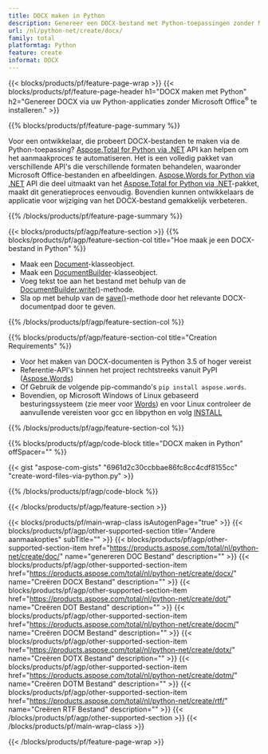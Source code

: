 ```yaml
---
title: DOCX maken in Python
description: Genereer een DOCX-bestand met Python-toepassingen zonder Microsoft Word te gebruiken. 
url: /nl/python-net/create/docx/
family: total
platformtag: Python
feature: create
informat: DOCX
---
```

{{< blocks/products/pf/feature-page-wrap >}}
{{< blocks/products/pf/feature-page-header h1="DOCX maken met Python" h2="Genereer DOCX via uw Python-applicaties zonder Microsoft Office<sup>&reg;</sup> te installeren." >}}

{{% blocks/products/pf/feature-page-summary %}}

Voor een ontwikkelaar, die probeert DOCX-bestanden te maken via de Python-toepassing? [Aspose.Total for Python via .NET](https://products.aspose.com/total/python-net/) API kan helpen om het aanmaakproces te automatiseren. Het is een volledig pakket van verschillende API's die verschillende formaten behandelen, waaronder Microsoft Office-bestanden en afbeeldingen. [Aspose.Words for Python via .NET](https://products.aspose.com/words/python-net/) API die deel uitmaakt van het [Aspose.Total for Python via .NET](https://products.aspose.com/total/python-net/)-pakket, maakt dit generatieproces eenvoudig. Bovendien kunnen ontwikkelaars de applicatie voor wijziging van het DOCX-bestand gemakkelijk verbeteren. 

{{% /blocks/products/pf/feature-page-summary %}}

{{< blocks/products/pf/agp/feature-section >}}
{{% blocks/products/pf/agp/feature-section-col title="Hoe maak je een DOCX-bestand in Python" %}}

- Maak een [Document](https://reference.aspose.com/words/python-net/aspose.words/document/)-klasseobject.
- Maak een [DocumentBuilder](https://reference.aspose.com/words/python-net/aspose.words/documentbuilder/)-klasseobject.
- Voeg tekst toe aan het bestand met behulp van de [DocumentBuilder.write()](https://reference.aspose.com/words/python-net/aspose.words/documentbuilder/write/)-methode.
- Sla op met behulp van de [save()](https://reference.aspose.com/words/python-net/aspose.words/document/save/)-methode door het relevante DOCX-documentpad door te geven.

{{% /blocks/products/pf/agp/feature-section-col %}}

{{% blocks/products/pf/agp/feature-section-col title="Creation Requirements" %}}

- Voor het maken van DOCX-documenten is Python 3.5 of hoger vereist
- Referentie-API's binnen het project rechtstreeks vanuit PyPI ([Aspose.Words](https://pypi.org/project/aspose-words/)) 
- Of Gebruik de volgende pip-commando's ```pip install aspose.words```. 
- Bovendien, op Microsoft Windows of Linux gebaseerd besturingssysteem (zie meer voor [Words](https://docs.aspose.com/words/python-net/system-requirements/)) en voor Linux controleer de aanvullende vereisten voor gcc en libpython en volg [INSTALL](https://docs.aspose.com/words/python-net/installation/) 

{{% /blocks/products/pf/agp/feature-section-col %}}

{{% blocks/products/pf/agp/code-block title="DOCX maken in Python" offSpacer="" %}}

{{< gist "aspose-com-gists" "6961d2c30ccbbae86fc8cc4cdf8155cc" "create-word-files-via-python.py" >}}

{{% /blocks/products/pf/agp/code-block %}}

{{< /blocks/products/pf/agp/feature-section >}}

{{< blocks/products/pf/main-wrap-class isAutogenPage="true" >}}
{{< blocks/products/pf/agp/other-supported-section title="Andere aanmaakopties" subTitle="" >}}
{{< blocks/products/pf/agp/other-supported-section-item href="https://products.aspose.com/total/nl/python-net/create/doc/" name="genereren DOC Bestand" description="" >}}
{{< blocks/products/pf/agp/other-supported-section-item href="https://products.aspose.com/total/nl/python-net/create/docx/" name="Creëren DOCX Bestand" description="" >}}
{{< blocks/products/pf/agp/other-supported-section-item href="https://products.aspose.com/total/nl/python-net/create/dot/" name="Creëren DOT Bestand" description="" >}}
{{< blocks/products/pf/agp/other-supported-section-item href="https://products.aspose.com/total/nl/python-net/create/docm/" name="Creëren DOCM Bestand" description="" >}}
{{< blocks/products/pf/agp/other-supported-section-item href="https://products.aspose.com/total/nl/python-net/create/dotx/" name="Creëren DOTX Bestand" description="" >}}
{{< blocks/products/pf/agp/other-supported-section-item href="https://products.aspose.com/total/nl/python-net/create/dotm/" name="Creëren DOTM Bestand" description="" >}}
{{< blocks/products/pf/agp/other-supported-section-item href="https://products.aspose.com/total/nl/python-net/create/rtf/" name="Creëren RTF Bestand" description="" >}}
{{< /blocks/products/pf/agp/other-supported-section >}}
{{< /blocks/products/pf/main-wrap-class >}}

{{< /blocks/products/pf/feature-page-wrap >}}